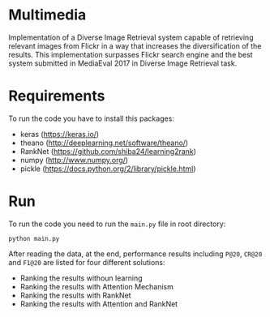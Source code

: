 # Multimedia
Implementation of a Diverse Image Retrieval system capable of retrieving relevant images from Flickr in a way that increases the diversification of the results. This implementation surpasses Flickr search engine and the best system submitted in MediaEval 2017 in Diverse Image Retrieval task. 

# Requirements
To run the code you have to install this packages:

- keras (https://keras.io/)
- theano (http://deeplearning.net/software/theano/)
- RankNet (https://github.com/shiba24/learning2rank)
- numpy (http://www.numpy.org/)
- pickle (https://docs.python.org/2/library/pickle.html)


# Run
To run the code you need to run the `main.py` file in root directory:

```
python main.py
```

After reading the data, at the end, performance results including `P@20`, `CR@20` and `F1@20` are listed for four different solutions:

- Ranking the results withoun learning
- Ranking the results with Attention Mechanism
- Ranking the results with RankNet
- Ranking the results with Attention and RankNet


